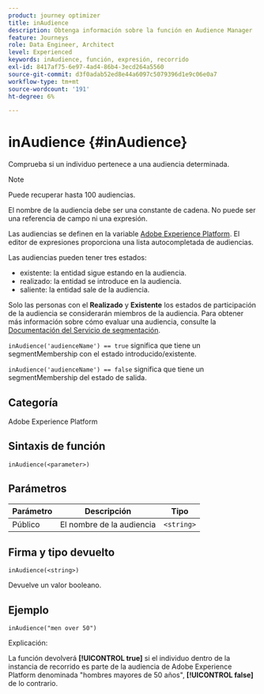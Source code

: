 ```yaml
---
product: journey optimizer
title: inAudience
description: Obtenga información sobre la función en Audience Manager
feature: Journeys
role: Data Engineer, Architect
level: Experienced
keywords: inAudience, función, expresión, recorrido
exl-id: 8417af75-6e97-4ad4-86b4-3ecd264a5560
source-git-commit: d3f0adab52ed8e44a6097c5079396d1e9c06e0a7
workflow-type: tm+mt
source-wordcount: '191'
ht-degree: 6%

---
```


# inAudience {#inAudience}

Comprueba si un individuo pertenece a una audiencia determinada.

>[!NOTE]
>
>Puede recuperar hasta 100 audiencias.

El nombre de la audiencia debe ser una constante de cadena. No puede ser una referencia de campo ni una expresión.

Las audiencias se definen en la variable [Adobe Experience Platform](https://platform.adobe.com/audience/overview). El editor de expresiones proporciona una lista autocompletada de audiencias.

Las audiencias pueden tener tres estados:

* existente: la entidad sigue estando en la audiencia.
* realizado: la entidad se introduce en la audiencia.
* saliente: la entidad sale de la audiencia.

Solo las personas con el **Realizado** y **Existente** los estados de participación de la audiencia se considerarán miembros de la audiencia. Para obtener más información sobre cómo evaluar una audiencia, consulte la [Documentación del Servicio de segmentación](https://experienceleague.adobe.com/docs/experience-platform/segmentation/tutorials/evaluate-a-segment.html#interpret-segment-results).

`inAudience('audienceName') == true` significa que tiene un segmentMembership con el estado introducido/existente.

`inAudience('audienceName') == false` significa que tiene un segmentMembership del estado de salida.

## Categoría

Adobe Experience Platform

## Sintaxis de función

`inAudience(<parameter>)`

## Parámetros

| Parámetro | Descripción | Tipo |
|--- |--- |--- |
| Público | El nombre de la audiencia | `<string>` |

## Firma y tipo devuelto

`inAudience(<string>)`

Devuelve un valor booleano.

## Ejemplo

`inAudience("men over 50")`

Explicación:

La función devolverá **[!UICONTROL true]** si el individuo dentro de la instancia de recorrido es parte de la audiencia de Adobe Experience Platform denominada &quot;hombres mayores de 50 años&quot;, **[!UICONTROL false]** de lo contrario.

